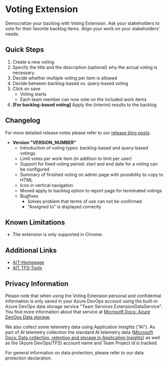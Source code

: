 # Voting Extension

Democratize your backlog with Voting Extension. Ask your stakeholders to vote for their favorite backlog items. Align your work on your stakeholders' needs.

## Quick Steps

1. Create a new voting
2. Specify the title and the description (optional) why the actual voting is necessary
3. Decide whether multiple voting per item is allowed
4. Decide between backlog-based vs. query-based voting
5. Click on save
    - Voting starts
    - Each team member can now vote on the included work items
6. **[For backlog-based voting]** Apply the (interim) results to the backlog

## Changelog

For more detailed release notes please refer to our [release blog posts](https://www.aitgmbh.de/blog/).

- **Version "__VERSION_NUMBER__"**
  - Introduction of voting types: backlog-based and query-based votings
  - Limit votes per work item (in addition to limit per user)
  - Support for fixed voting period: start and end date for a voting can be configured
  - Summary of finished voting on admin page with possibility to copy to HTML
  - Icon in vertical navigation
  - Moved apply to backlog option to report page for terminated votings
  - Bugfixes
    - Solves problem that terms of use can not be confirmed
    - "Assigned to" is displayed correctly

## Known Limitations

- The extension is only supported in Chrome.

## Additional Links

- [AIT-Homepage](http://www.aitgmbh.de/)
- [AIT TFS-Tools](https://www.aitgmbh.de/downloads/?term=20&orderby=date&order=desc)

## Privacy Information

Please note that when using the Voting Extension personal and confidential information is only saved in your Azure DevOps account using the built-in Azure DevOps data storage service "Team Services ExtensionDataService". You find more information about that service at [Microsoft Docs: Azure DevOps Data storage](https://docs.microsoft.com/en-us/vsts/extend/develop/data-storage?view=vsts).

We also collect some telemetry data using Application Insights ("AI"). As part of AI telemetry collection the standard AI telemetry data ([Microsoft Docs: Data collection, retention and storage in Application Insights](https://docs.microsoft.com/en-us/azure/application-insights/app-insights-data-retention-privacy))
as well as the (Azure DevOps/TFS) account name and Team Project id is tracked.

For general information on data protection, please refer to our data protection declaration.

